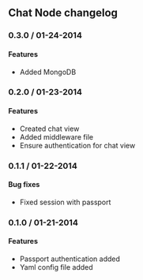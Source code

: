 ## Chat Node changelog

### 0.3.0 / 01-24-2014

#### Features
  - Added MongoDB

### 0.2.0 / 01-23-2014

#### Features
  - Created chat view
  - Added middleware file
  - Ensure authentication for chat view

### 0.1.1 / 01-22-2014

#### Bug fixes
  - Fixed session with passport

### 0.1.0 / 01-21-2014

#### Features
  - Passport authentication added
  - Yaml config file added
